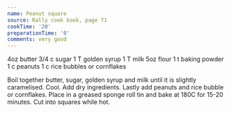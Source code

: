 ```yaml
---
name: Peanut square
source: Rally cook book, page 71
cookTime: '20'
preparationTime: '0'
comments: very good
---
```


4oz butter
3/4 c sugar
1 T golden syrup
1 T milk
5oz flour
1 t baking powder
1 c peanuts
1 c rice bubbles or cornflakes

Boil together butter, sugar, golden syrup and milk until it is slightly caramelised.  Cool.  Add dry ingredients.  Lastly add peanuts and rice bubble or cornflakes.  Place in a greased sponge roll tin and bake at 180C for 15-20 minutes.  Cut into squares while hot.

